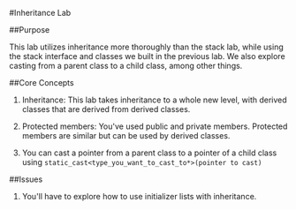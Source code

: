 #Inheritance Lab

##Purpose

This lab utilizes inheritance more thoroughly than the stack lab, while using the stack interface and classes we built in the previous lab.  We also explore casting from a parent class to a child class, among other things.

##Core Concepts

1. Inheritance: This lab takes inheritance to a whole new level, with derived classes that are derived from derived classes. 

2. Protected members: You've used public and private members.  Protected members are similar but can be used by derived classes.

3. You can cast a pointer from a parent class to a pointer of a child class using `static_cast<type_you_want_to_cast_to*>(pointer to cast)`

##Issues

1. You'll have to explore how to use initializer lists with inheritance.